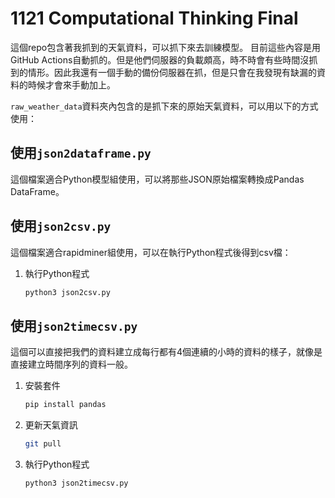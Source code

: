 # 1121 Computational Thinking Final

這個repo包含著我抓到的天氣資料，可以抓下來去訓練模型。
目前這些內容是用GitHub Actions自動抓的。但是他們伺服器的負載頗高，時不時會有些時間沒抓到的情形。因此我還有一個手動的備份伺服器在抓，但是只會在我發現有缺漏的資料的時候才會來手動加上。

`raw_weather_data`資料夾內包含的是抓下來的原始天氣資料，可以用以下的方式使用：

## 使用`json2dataframe.py`
這個檔案適合Python模型組使用，可以將那些JSON原始檔案轉換成Pandas DataFrame。

## 使用`json2csv.py`
這個檔案適合rapidminer組使用，可以在執行Python程式後得到csv檔：

1. 執行Python程式
   ```sh
   python3 json2csv.py
   ```

## 使用`json2timecsv.py`
這個可以直接把我們的資料建立成每行都有4個連續的小時的資料的樣子，就像是直接建立時間序列的資料一般。

1. 安裝套件
   ```sh
   pip install pandas
   ```
2. 更新天氣資訊
   ```sh
   git pull
   ```
3. 執行Python程式
   ```sh
   python3 json2timecsv.py
   ```
